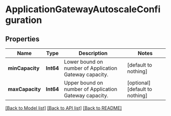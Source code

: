 # ApplicationGatewayAutoscaleConfiguration


## Properties
Name | Type | Description | Notes
------------ | ------------- | ------------- | -------------
**minCapacity** | **Int64** | Lower bound on number of Application Gateway capacity. | [default to nothing]
**maxCapacity** | **Int64** | Upper bound on number of Application Gateway capacity. | [optional] [default to nothing]


[[Back to Model list]](../README.md#models) [[Back to API list]](../README.md#api-endpoints) [[Back to README]](../README.md)


